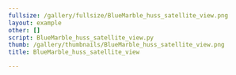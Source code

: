 ```yaml
---
fullsize: /gallery/fullsize/BlueMarble_huss_satellite_view.png
layout: example
other: []
script: BlueMarble_huss_satellite_view.py
thumb: /gallery/thumbnails/BlueMarble_huss_satellite_view.png
title: BlueMarble_huss_satellite_view

---
```

